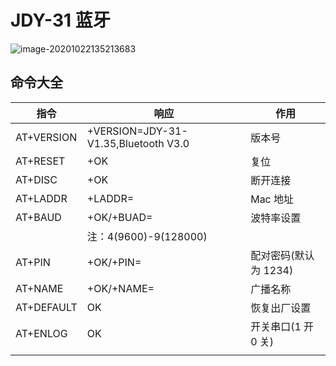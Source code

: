 <!--
title: JDY-31
sort:
-->

# JDY-31 蓝牙

![image-20201022135213683](https://img-1257284600.cos.ap-beijing.myqcloud.com/2020/20201022135220.png)

## 命令大全

| 指令           | 响应                                 | 作用                  |
| -------------- | ------------------------------------ | --------------------- |
| AT+VERSION     | +VERSION=JDY-31-V1.35,Bluetooth V3.0 | 版本号                |
| AT+RESET       | +OK                                  | 复位                  |
| AT+DISC        | +OK                                  | 断开连接              |
| AT+LADDR       | +LADDR=<Param>                       | Mac 地址              |
| AT+BAUD<Param> | +OK/+BUAD=<Param>                    | 波特率设置            |
|                | 注：4(9600)-9(128000)                |                       |
| AT+PIN<Param>  | +OK/+PIN=<Param>                     | 配对密码(默认为 1234) |
| AT+NAME<Param> | +OK/+NAME=<Param>                    | 广播名称              |
| AT+DEFAULT     | OK                                   | 恢复出厂设置          |
| AT+ENLOG       | OK                                   | 开关串口(1 开 0 关)   |
|                |                                      |                       |
